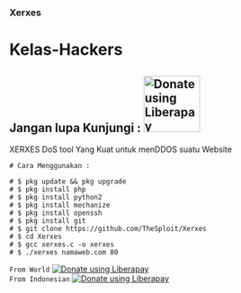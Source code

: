 ### Xerxes

# Kelas-Hackers


## Jangan lupa Kunjungi : <noscript><a href="https://r-protech.blogspot.com"><img width="100px" alt="Donate using Liberapay" src="https://1.bp.blogspot.com/-m2JyQ7xyKuw/X02-DjWaS4I/AAAAAAAAACU/auN-DJJdNgYpmmCD9IXUa_1wVuM2XZ33gCLcBGAsYHQ/s519/20200901_101424.png"></a></noscript><br/>

XERXES DoS tool Yang Kuat untuk menDDOS suatu Website

```
# Cara Menggunakan :

# $ pkg update && pkg upgrade
# $ pkg install php
# $ pkg install python2
# $ pkg install mechanize
# $ pkg install openssh
# $ pkg install git
# $ git clone https://github.com/TheSploit/Xerxes
# $ cd Xerxes
# $ gcc xerxes.c -o xerxes
# $ ./xerxes namaweb.com 80
```
```From World```
<noscript><a href="https://paypal.me/indonimous"><img alt="Donate using Liberapay" src="https://liberapay.com/assets/widgets/donate.svg"></a></noscript><br/>
```From Indonesian```
<noscript><a href="https://sociabuzz.com/rivalid/donate"><img alt="Donate using Liberapay" src="https://liberapay.com/assets/widgets/donate.svg"></a></noscript>

